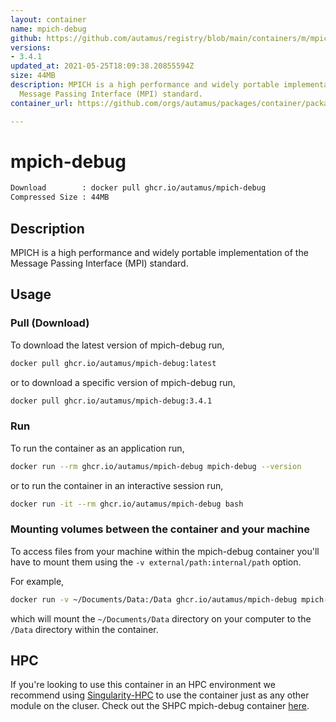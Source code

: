 ```yaml
---
layout: container
name: mpich-debug
github: https://github.com/autamus/registry/blob/main/containers/m/mpich-debug/spack.yaml
versions:
- 3.4.1
updated_at: 2021-05-25T18:09:38.20855594Z
size: 44MB
description: MPICH is a high performance and widely portable implementation of the
  Message Passing Interface (MPI) standard.
container_url: https://github.com/orgs/autamus/packages/container/package/mpich-debug

---
```

# mpich-debug
```bash 
Download        : docker pull ghcr.io/autamus/mpich-debug
Compressed Size : 44MB
```

## Description
MPICH is a high performance and widely portable implementation of the Message Passing Interface (MPI) standard.

## Usage
### Pull (Download)
To download the latest version of mpich-debug run,

```bash
docker pull ghcr.io/autamus/mpich-debug:latest
```

or to download a specific version of mpich-debug run,

```bash
docker pull ghcr.io/autamus/mpich-debug:3.4.1
```
### Run
To run the container as an application run,
```bash
docker run --rm ghcr.io/autamus/mpich-debug mpich-debug --version
```

or to run the container in an interactive session run,
```bash
docker run -it --rm ghcr.io/autamus/mpich-debug bash
```

### Mounting volumes between the container and your machine
To access files from your machine within the mpich-debug container you'll have to mount them using the `-v external/path:internal/path` option.

For example,
```bash
docker run -v ~/Documents/Data:/Data ghcr.io/autamus/mpich-debug mpich-debug /Data/myData.csv
```
which will mount the `~/Documents/Data` directory on your computer to the `/Data` directory within the container.

## HPC
If you're looking to use this container in an HPC environment we recommend using [Singularity-HPC](https://singularity-hpc.readthedocs.io) to use the container just as any other module on the cluser. Check out the SHPC mpich-debug container [here](https://singularityhub.github.io/singularity-hpc/r/ghcr.io-autamus-mpich-debug/).